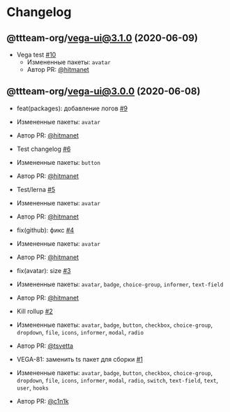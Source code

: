 # Changelog

<!-- insert-new-changelog-here -->
## @ttteam-org/vega-ui@3.1.0 (2020-06-09)

* Vega test [#10](https://github.com/ttteam-org/ttteam-vega-ui/pull/10)
   * Измененные пакеты: `avatar`
   * Автор PR: [@hitmanet](https://github.com/hitmanet)

## @ttteam-org/vega-ui@3.0.0 (2020-06-08)

* feat(packages): добавление логов [#9](https://github.com/ttteam-org/ttteam-vega-ui/pull/9)
 * Измененные пакеты: `avatar`
 * Автор PR: [@hitmanet](https://github.com/hitmanet)

* Test changelog [#6](https://github.com/ttteam-org/ttteam-vega-ui/pull/6)
 * Измененные пакеты: `button`
 * Автор PR: [@hitmanet](https://github.com/hitmanet)

* Test/lerna [#5](https://github.com/ttteam-org/ttteam-vega-ui/pull/5)
 * Измененные пакеты: `avatar`
 * Автор PR: [@hitmanet](https://github.com/hitmanet)

* fix(github): фикс [#4](https://github.com/ttteam-org/ttteam-vega-ui/pull/4)
 * Измененные пакеты: `avatar`
 * Автор PR: [@hitmanet](https://github.com/hitmanet)

* fix(avatar): size [#3](https://github.com/ttteam-org/ttteam-vega-ui/pull/3)
 * Измененные пакеты: `avatar`, `badge`, `choice-group`, `informer`, `text-field`
 * Автор PR: [@hitmanet](https://github.com/hitmanet)

* Kill rollup [#2](https://github.com/ttteam-org/ttteam-vega-ui/pull/2)
 * Измененные пакеты: `avatar`, `badge`, `button`, `checkbox`, `choice-group`, `dropdown`, `file`, `icons`, `informer`, `modal`, `radio`
 * Автор PR: [@tsvetta](https://github.com/tsvetta)

* VEGA-81: заменить ts пакет для сборки [#1](https://github.com/ttteam-org/ttteam-vega-ui/pull/1)
 * Измененные пакеты: `avatar`, `badge`, `button`, `checkbox`, `choice-group`, `dropdown`, `file`, `icons`, `informer`, `modal`, `radio`, `switch`, `text-field`, `text`, `user`, `hooks`
 * Автор PR: [@c1n1k](https://github.com/c1n1k)


